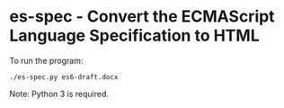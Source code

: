# es-spec - Convert the ECMAScript Language Specification to HTML

To run the program:

    ./es-spec.py es6-draft.docx

Note: Python 3 is required.

